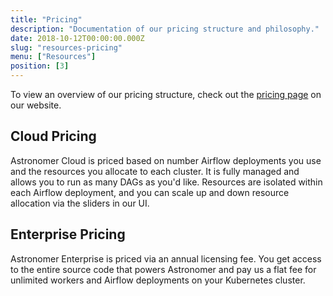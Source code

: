 ```yaml
---
title: "Pricing"
description: "Documentation of our pricing structure and philosophy."
date: 2018-10-12T00:00:00.000Z
slug: "resources-pricing"
menu: ["Resources"]
position: [3]
---
```


To view an overview of our pricing structure, check out the [pricing page](https://www.astronomer.io/pricing/) on our website.

## Cloud Pricing

Astronomer Cloud is priced based on number Airflow deployments you use and the resources you allocate to each cluster. It is fully managed and allows you to run as many DAGs as you'd like. Resources are isolated within each Airflow deployment, and you can scale up and down resource allocation via the sliders in our UI. 

## Enterprise Pricing

Astronomer Enterprise is priced via an annual licensing fee. You get access to the entire source code that powers Astronomer and pay us a flat fee for unlimited workers and Airflow deployments on your Kubernetes cluster.
